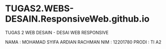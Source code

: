 # TUGAS2.WEBS-DESAIN.ResponsiveWeb.github.io
TUGAS 2
WEB DESAIN - DESAI WEB RESPONSIVE

NAMA  : MOHAMAD SYIFA ARDIAN RACHMAN
NIM   : 12201780
PRODI : TI A2
